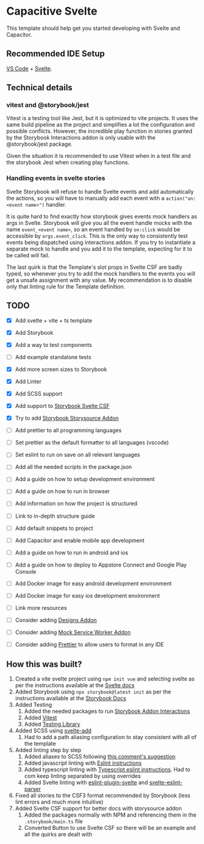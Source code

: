 # Capacitive Svelte

This template should help get you started developing with Svelte and Capacitor.

## Recommended IDE Setup

[VS Code](https://code.visualstudio.com/) + [Svelte](https://marketplace.visualstudio.com/items?itemName=svelte.svelte-vscode).

## Technical details

### vitest and @storybook/jest

Vitest is a testing tool like Jest, but it is optimized to vite projects. It uses the same build pipeline as the project and simplifies a lot the configuration and possible conflicts. However, the incredible play function in stories granted by the Storybook Interactions addon is only usable with the @storybook/jest package.

Given the situation it is recommended to use Vitest when in a test file and the storybook Jest when creating play functions.

### Handling events in svelte stories

Svelte Storybook will refuse to handle Svelte events and add automatically the actions, so you will have to manually add each event with a `action("on:<event name>")` handler.

It is quite hard to find exactly how storybook gives events mock handlers as args in Svelte. Storybook will give you all the event handle mocks with the name `event_<event name>`, so an event handled by `on:click` would be accessible by `args.event_click`. This is the only way to consistently test events being dispatched using interactions addon. If you try to instantiate a separate mock to handle and you add it to the template, expecting for it to be called will fail.

The last quirk is that the Template's slot props in Svelte CSF are badly typed, so whenever you try to add the mock handlers to the events you will get a unsafe assignment with any value. My recommendation is to disable only that linting rule for the Template definition.


## TODO

- [x] Add svelte + vite + ts template
- [x] Add Storybook
- [x] Add a way to test components
- [ ] Add example standalone tests
- [x] Add more screen sizes to Storybook
- [x] Add Linter
- [x] Add SCSS support
- [x] Add support to [Storybook Svelte CSF](https://storybook.js.org/addons/@storybook/addon-svelte-csf/)
- [x] Try to add [Storybook Storysource Addon](https://storybook.js.org/addons/@storybook/addon-storysource)
- [ ] Add prettier to all programming languages
- [ ] Set prettier as the default formatter to all languages (vscode)
- [ ] Set eslint to run on save on all relevant languages
- [ ] Add all the needed scripts in the package.json
- [ ] Add a guide on how to setup development environment
- [ ] Add a guide on how to run in browser
- [ ] Add information on how the project is structured
- [ ] Link to in-depth structure guide
- [ ] Add default snippets to project
- [ ] Add Capacitor and enable mobile app development
- [ ] Add a guide on how to run in android and ios
- [ ] Add a guide on how to deploy to Appstore Connect and Google Play Console
- [ ] Add Docker image for easy android development environment
- [ ] Add Docker image for easy ios development environment
- [ ] Link more resources
- [ ] Consider adding [Designs Addon](https://storybook.js.org/addons/storybook-addon-designs/)
- [ ] Consider adding [Mock Service Worker Addon](https://storybook.js.org/addons/msw-storybook-addon)
- [ ] Consider adding [Prettier](https://github.com/sveltejs/prettier-plugin-svelte) to allow users to format in any IDE


## How this was built?

1. Created a vite svelte project using `npm init vue` and selecting svelte as per the instructions available at the [Svelte docs](https://svelte.dev/docs#getting-started)
2. Added Storybook using `npx storybook@latest init` as per the instructions available at the [Storybook Docs](https://storybook.js.org/docs/svelte/get-started/install/)
4. Added Testing
   1. Added the needed packages to run [Storybook Addon Interactions](https://storybook.js.org/addons/@storybook/addon-interactions/)
   2. Added [Vitest](https://vitest.dev/config/)
   3. Added [Testing Library](https://testing-library.com/docs/svelte-testing-library/setup)
5. Added SCSS using [svelte-add](https://github.com/svelte-add/scss)
   1. Had to add a path aliasing configuration to stay consistent with all of the template
6. Added linting step by step
   1. Added aliases to SCSS following [this comment's suggestion](https://github.com/sveltejs/svelte-preprocess/issues/97#issuecomment-551842456)
   2. Added javascript linting with [Eslint instructions](https://eslint.org/docs/latest/use/getting-started#configuration)
   3.  Added typescript linting with [Typescript eslint instructions](https://typescript-eslint.io/getting-started). Had to com keep linting separated by using overrides
   4.  Added Svelte linting with [eslint-plugin-svelte](https://github.com/sveltejs/eslint-plugin-svelte) and [svelte-eslint-parser](https://github.com/sveltejs/svelte-eslint-parser#readme)
7.  Fixed all stories to the CSF3 format recommended by Storybook (less lint errors and much more intuitive)
8.  Added Svelte CSF support for better docs with storysource addon
    1. Added the packages normally with NPM and referencing them in the `.storybook/main.ts` file
    2. Converted Button to use Svelte CSF so there will be an example and all the quirks are dealt with
